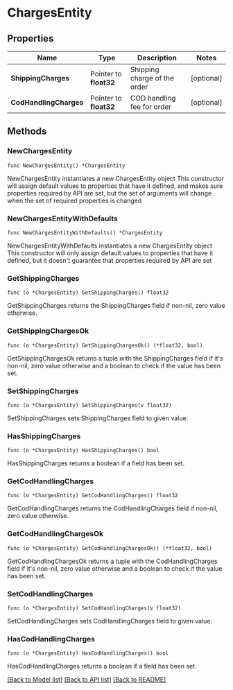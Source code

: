 # ChargesEntity

## Properties

Name | Type | Description | Notes
------------ | ------------- | ------------- | -------------
**ShippingCharges** | Pointer to **float32** | Shipping charge of the order | [optional] 
**CodHandlingCharges** | Pointer to **float32** | COD handling fee for order | [optional] 

## Methods

### NewChargesEntity

`func NewChargesEntity() *ChargesEntity`

NewChargesEntity instantiates a new ChargesEntity object
This constructor will assign default values to properties that have it defined,
and makes sure properties required by API are set, but the set of arguments
will change when the set of required properties is changed

### NewChargesEntityWithDefaults

`func NewChargesEntityWithDefaults() *ChargesEntity`

NewChargesEntityWithDefaults instantiates a new ChargesEntity object
This constructor will only assign default values to properties that have it defined,
but it doesn't guarantee that properties required by API are set

### GetShippingCharges

`func (o *ChargesEntity) GetShippingCharges() float32`

GetShippingCharges returns the ShippingCharges field if non-nil, zero value otherwise.

### GetShippingChargesOk

`func (o *ChargesEntity) GetShippingChargesOk() (*float32, bool)`

GetShippingChargesOk returns a tuple with the ShippingCharges field if it's non-nil, zero value otherwise
and a boolean to check if the value has been set.

### SetShippingCharges

`func (o *ChargesEntity) SetShippingCharges(v float32)`

SetShippingCharges sets ShippingCharges field to given value.

### HasShippingCharges

`func (o *ChargesEntity) HasShippingCharges() bool`

HasShippingCharges returns a boolean if a field has been set.

### GetCodHandlingCharges

`func (o *ChargesEntity) GetCodHandlingCharges() float32`

GetCodHandlingCharges returns the CodHandlingCharges field if non-nil, zero value otherwise.

### GetCodHandlingChargesOk

`func (o *ChargesEntity) GetCodHandlingChargesOk() (*float32, bool)`

GetCodHandlingChargesOk returns a tuple with the CodHandlingCharges field if it's non-nil, zero value otherwise
and a boolean to check if the value has been set.

### SetCodHandlingCharges

`func (o *ChargesEntity) SetCodHandlingCharges(v float32)`

SetCodHandlingCharges sets CodHandlingCharges field to given value.

### HasCodHandlingCharges

`func (o *ChargesEntity) HasCodHandlingCharges() bool`

HasCodHandlingCharges returns a boolean if a field has been set.


[[Back to Model list]](../README.md#documentation-for-models) [[Back to API list]](../README.md#documentation-for-api-endpoints) [[Back to README]](../README.md)


